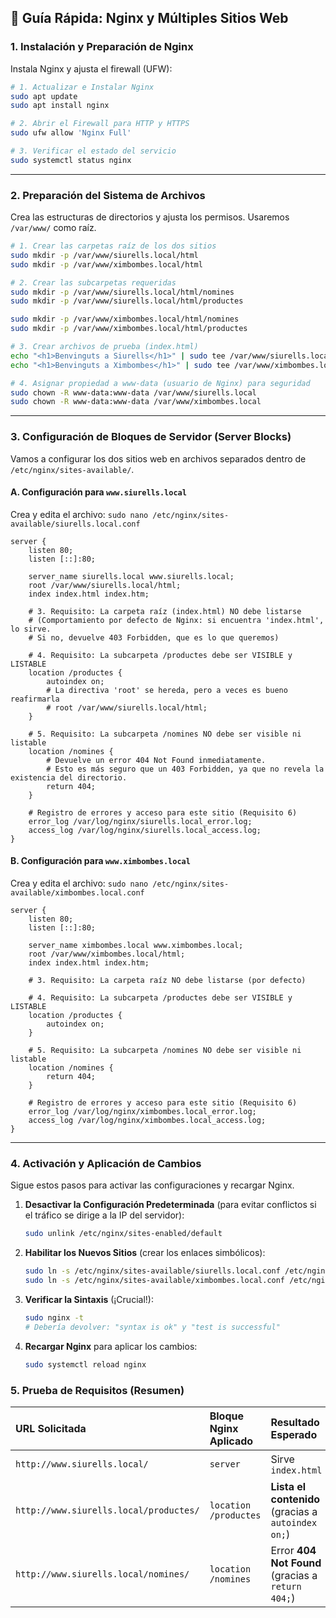 
## 🚀 Guía Rápida: Nginx y Múltiples Sitios Web

### 1\. Instalación y Preparación de Nginx

Instala Nginx y ajusta el firewall (UFW):

```bash
# 1. Actualizar e Instalar Nginx
sudo apt update
sudo apt install nginx

# 2. Abrir el Firewall para HTTP y HTTPS
sudo ufw allow 'Nginx Full'

# 3. Verificar el estado del servicio
sudo systemctl status nginx
```

-----

### 2\. Preparación del Sistema de Archivos

Crea las estructuras de directorios y ajusta los permisos. Usaremos `/var/www/` como raíz.

```bash
# 1. Crear las carpetas raíz de los dos sitios
sudo mkdir -p /var/www/siurells.local/html
sudo mkdir -p /var/www/ximbombes.local/html

# 2. Crear las subcarpetas requeridas
sudo mkdir -p /var/www/siurells.local/html/nomines
sudo mkdir -p /var/www/siurells.local/html/productes

sudo mkdir -p /var/www/ximbombes.local/html/nomines
sudo mkdir -p /var/www/ximbombes.local/html/productes

# 3. Crear archivos de prueba (index.html)
echo "<h1>Benvinguts a Siurells</h1>" | sudo tee /var/www/siurells.local/html/index.html
echo "<h1>Benvinguts a Ximbombes</h1>" | sudo tee /var/www/ximbombes.local/html/index.html

# 4. Asignar propiedad a www-data (usuario de Nginx) para seguridad
sudo chown -R www-data:www-data /var/www/siurells.local
sudo chown -R www-data:www-data /var/www/ximbombes.local
```

-----

### 3\. Configuración de Bloques de Servidor (Server Blocks)

Vamos a configurar los dos sitios web en archivos separados dentro de `/etc/nginx/sites-available/`.

#### A. Configuración para `www.siurells.local`

Crea y edita el archivo: `sudo nano /etc/nginx/sites-available/siurells.local.conf`

```nginx
server {
    listen 80;
    listen [::]:80;

    server_name siurells.local www.siurells.local;
    root /var/www/siurells.local/html;
    index index.html index.htm;
    
    # 3. Requisito: La carpeta raíz (index.html) NO debe listarse
    # (Comportamiento por defecto de Nginx: si encuentra 'index.html', lo sirve. 
    # Si no, devuelve 403 Forbidden, que es lo que queremos)
    
    # 4. Requisito: La subcarpeta /productes debe ser VISIBLE y LISTABLE
    location /productes {
        autoindex on;
        # La directiva 'root' se hereda, pero a veces es bueno reafirmarla
        # root /var/www/siurells.local/html; 
    }

    # 5. Requisito: La subcarpeta /nomines NO debe ser visible ni listable
    location /nomines {
        # Devuelve un error 404 Not Found inmediatamente.
        # Esto es más seguro que un 403 Forbidden, ya que no revela la existencia del directorio.
        return 404;
    }

    # Registro de errores y acceso para este sitio (Requisito 6)
    error_log /var/log/nginx/siurells.local_error.log;
    access_log /var/log/nginx/siurells.local_access.log;
}
```

#### B. Configuración para `www.ximbombes.local`

Crea y edita el archivo: `sudo nano /etc/nginx/sites-available/ximbombes.local.conf`

```nginx
server {
    listen 80;
    listen [::]:80;

    server_name ximbombes.local www.ximbombes.local;
    root /var/www/ximbombes.local/html;
    index index.html index.htm;

    # 3. Requisito: La carpeta raíz NO debe listarse (por defecto)

    # 4. Requisito: La subcarpeta /productes debe ser VISIBLE y LISTABLE
    location /productes {
        autoindex on;
    }

    # 5. Requisito: La subcarpeta /nomines NO debe ser visible ni listable
    location /nomines {
        return 404;
    }

    # Registro de errores y acceso para este sitio (Requisito 6)
    error_log /var/log/nginx/ximbombes.local_error.log;
    access_log /var/log/nginx/ximbombes.local_access.log;
}
```

-----

### 4\. Activación y Aplicación de Cambios

Sigue estos pasos para activar las configuraciones y recargar Nginx.

1.  **Desactivar la Configuración Predeterminada** (para evitar conflictos si el tráfico se dirige a la IP del servidor):

    ```bash
    sudo unlink /etc/nginx/sites-enabled/default
    ```

2.  **Habilitar los Nuevos Sitios** (crear los enlaces simbólicos):

    ```bash
    sudo ln -s /etc/nginx/sites-available/siurells.local.conf /etc/nginx/sites-enabled/
    sudo ln -s /etc/nginx/sites-available/ximbombes.local.conf /etc/nginx/sites-enabled/
    ```

3.  **Verificar la Sintaxis** (¡Crucial\!):

    ```bash
    sudo nginx -t
    # Debería devolver: "syntax is ok" y "test is successful"
    ```

4.  **Recargar Nginx** para aplicar los cambios:

    ```bash
    sudo systemctl reload nginx
    ```

### 5\. Prueba de Requisitos (Resumen)

| URL Solicitada | Bloque Nginx Aplicado | Resultado Esperado | Requisito |
| :--- | :--- | :--- | :--- |
| `http://www.siurells.local/` | `server` | Sirve `index.html` | 3. Raíz no listable |
| `http://www.siurells.local/productes/` | `location /productes` | **Lista el contenido** (gracias a `autoindex on;`) | 4. Listable |
| `http://www.siurells.local/nomines/` | `location /nomines` | Error **404 Not Found** (gracias a `return 404;`) | 5. No visible/listable |